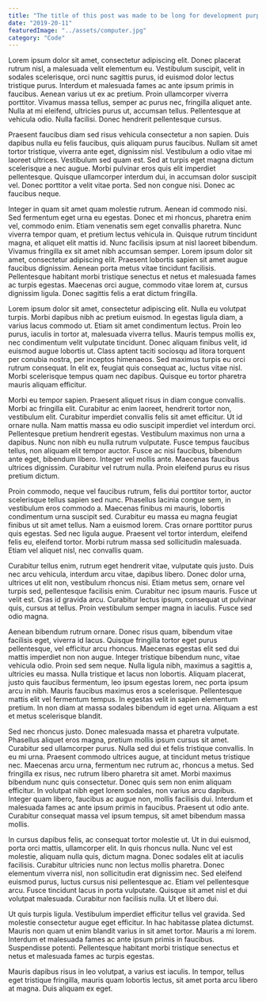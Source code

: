 ```yaml
---
title: "The title of this post was made to be long for development purposes"
date: "2019-20-11"
featuredImage: "../assets/computer.jpg"
category: "Code"
---
```


Lorem ipsum dolor sit amet, consectetur adipiscing elit. Donec placerat rutrum nisl, a malesuada velit elementum eu. Vestibulum suscipit, velit in sodales scelerisque, orci nunc sagittis purus, id euismod dolor lectus tristique purus. Interdum et malesuada fames ac ante ipsum primis in faucibus. Aenean varius ut ex ac pretium. Proin ullamcorper viverra porttitor. Vivamus massa tellus, semper ac purus nec, fringilla aliquet ante. Nulla at mi eleifend, ultricies purus ut, accumsan tellus. Pellentesque at vehicula odio. Nulla facilisi. Donec hendrerit pellentesque cursus.

Praesent faucibus diam sed risus vehicula consectetur a non sapien. Duis dapibus nulla eu felis faucibus, quis aliquam purus faucibus. Nullam sit amet tortor tristique, viverra ante eget, dignissim nisl. Vestibulum a odio vitae mi laoreet ultrices. Vestibulum sed quam est. Sed at turpis eget magna dictum scelerisque a nec augue. Morbi pulvinar eros quis elit imperdiet pellentesque. Quisque ullamcorper interdum dui, in accumsan dolor suscipit vel. Donec porttitor a velit vitae porta. Sed non congue nisi. Donec ac faucibus neque.

Integer in quam sit amet quam molestie rutrum. Aenean id commodo nisi. Sed fermentum eget urna eu egestas. Donec et mi rhoncus, pharetra enim vel, commodo enim. Etiam venenatis sem eget convallis pharetra. Nunc viverra tempor quam, et pretium lectus vehicula in. Quisque rutrum tincidunt magna, et aliquet elit mattis id. Nunc facilisis ipsum at nisl laoreet bibendum. Vivamus fringilla ex sit amet nibh accumsan semper. Lorem ipsum dolor sit amet, consectetur adipiscing elit. Praesent lobortis sapien sit amet augue faucibus dignissim. Aenean porta metus vitae tincidunt facilisis. Pellentesque habitant morbi tristique senectus et netus et malesuada fames ac turpis egestas. Maecenas orci augue, commodo vitae lorem at, cursus dignissim ligula. Donec sagittis felis a erat dictum fringilla.

Lorem ipsum dolor sit amet, consectetur adipiscing elit. Nulla eu volutpat turpis. Morbi dapibus nibh ac pretium euismod. In egestas ligula diam, a varius lacus commodo ut. Etiam sit amet condimentum lectus. Proin leo purus, iaculis in tortor at, malesuada viverra tellus. Mauris tempus mollis ex, nec condimentum velit vulputate tincidunt. Donec aliquam finibus velit, id euismod augue lobortis ut. Class aptent taciti sociosqu ad litora torquent per conubia nostra, per inceptos himenaeos. Sed maximus turpis eu orci rutrum consequat. In elit ex, feugiat quis consequat ac, luctus vitae nisl. Morbi scelerisque tempus quam nec dapibus. Quisque eu tortor pharetra mauris aliquam efficitur.

Morbi eu tempor sapien. Praesent aliquet risus in diam congue convallis. Morbi ac fringilla elit. Curabitur ac enim laoreet, hendrerit tortor non, vestibulum elit. Curabitur imperdiet convallis felis sit amet efficitur. Ut id ornare nulla. Nam mattis massa eu odio suscipit imperdiet vel interdum orci. Pellentesque pretium hendrerit egestas. Vestibulum maximus non urna a dapibus. Nunc non nibh eu nulla rutrum vulputate. Fusce tempus faucibus tellus, non aliquam elit tempor auctor. Fusce ac nisi faucibus, bibendum ante eget, bibendum libero. Integer vel mollis ante. Maecenas faucibus ultrices dignissim. Curabitur vel rutrum nulla. Proin eleifend purus eu risus pretium dictum.

Proin commodo, neque vel faucibus rutrum, felis dui porttitor tortor, auctor scelerisque tellus sapien sed nunc. Phasellus lacinia congue sem, in vestibulum eros commodo a. Maecenas finibus mi mauris, lobortis condimentum urna suscipit sed. Curabitur eu massa eu magna feugiat finibus ut sit amet tellus. Nam a euismod lorem. Cras ornare porttitor purus quis egestas. Sed nec ligula augue. Praesent vel tortor interdum, eleifend felis eu, eleifend tortor. Morbi rutrum massa sed sollicitudin malesuada. Etiam vel aliquet nisl, nec convallis quam.

Curabitur tellus enim, rutrum eget hendrerit vitae, vulputate quis justo. Duis nec arcu vehicula, interdum arcu vitae, dapibus libero. Donec dolor urna, ultrices ut elit non, vestibulum rhoncus nisi. Etiam metus sem, ornare vel turpis sed, pellentesque facilisis enim. Curabitur nec ipsum mauris. Fusce ut velit est. Cras id gravida arcu. Curabitur lectus ipsum, consequat ut pulvinar quis, cursus at tellus. Proin vestibulum semper magna in iaculis. Fusce sed odio magna.

Aenean bibendum rutrum ornare. Donec risus quam, bibendum vitae facilisis eget, viverra id lacus. Quisque fringilla tortor eget purus pellentesque, vel efficitur arcu rhoncus. Maecenas egestas elit sed dui mattis imperdiet non non augue. Integer tristique bibendum nunc, vitae vehicula odio. Proin sed sem neque. Nulla ligula nibh, maximus a sagittis a, ultricies eu massa. Nulla tristique et lacus non lobortis. Aliquam placerat, justo quis faucibus fermentum, leo ipsum egestas lorem, nec porta ipsum arcu in nibh. Mauris faucibus maximus eros a scelerisque. Pellentesque mattis elit vel fermentum tempus. In egestas velit in sapien elementum pretium. In non diam at massa sodales bibendum id eget urna. Aliquam a est et metus scelerisque blandit.

Sed nec rhoncus justo. Donec malesuada massa et pharetra vulputate. Phasellus aliquet eros magna, pretium mollis ipsum cursus sit amet. Curabitur sed ullamcorper purus. Nulla sed dui et felis tristique convallis. In eu mi urna. Praesent commodo ultrices augue, at tincidunt metus tristique nec. Maecenas arcu urna, fermentum nec rutrum ac, rhoncus a metus. Sed fringilla ex risus, nec rutrum libero pharetra sit amet. Morbi maximus bibendum nunc quis consectetur. Donec quis sem non enim aliquam efficitur. In volutpat nibh eget lorem sodales, non varius arcu dapibus. Integer quam libero, faucibus ac augue non, mollis facilisis dui. Interdum et malesuada fames ac ante ipsum primis in faucibus. Praesent ut odio ante. Curabitur consequat massa vel ipsum tempus, sit amet bibendum massa mollis.

In cursus dapibus felis, ac consequat tortor molestie ut. Ut in dui euismod, porta orci mattis, ullamcorper elit. In quis rhoncus nulla. Nunc vel est molestie, aliquam nulla quis, dictum magna. Donec sodales elit at iaculis facilisis. Curabitur ultricies nunc non lectus mollis pharetra. Donec elementum viverra nisl, non sollicitudin erat dignissim nec. Sed eleifend euismod purus, luctus cursus nisi pellentesque ac. Etiam vel pellentesque arcu. Fusce tincidunt lacus in porta vulputate. Quisque sit amet nisl et dui volutpat malesuada. Curabitur non facilisis nulla. Ut et libero dui.

Ut quis turpis ligula. Vestibulum imperdiet efficitur tellus vel gravida. Sed molestie consectetur augue eget efficitur. In hac habitasse platea dictumst. Mauris non quam ut enim blandit varius in sit amet tortor. Mauris a mi lorem. Interdum et malesuada fames ac ante ipsum primis in faucibus. Suspendisse potenti. Pellentesque habitant morbi tristique senectus et netus et malesuada fames ac turpis egestas.

Mauris dapibus risus in leo volutpat, a varius est iaculis. In tempor, tellus eget tristique fringilla, mauris quam lobortis lectus, sit amet porta arcu libero at magna. Duis aliquam ex eget.
